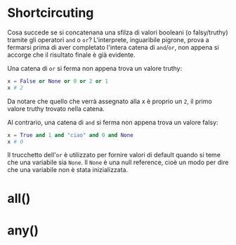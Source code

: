 # Shortcircuting

Cosa succede se si concatenana una sfilza di valori booleani (o falsy/truthy) tramite gli operatori `and` o `or`? L'interprete, inguaribile pigrone, prova a fermarsi prima di aver completato l'intera catena di `and`/`or`, non appena si accorge che il risultato finale è già evidente.


Una catena di `or` si ferma non appena trova un valore truthy:

```python
x = False or None or 0 or 2 or 1
x # 2
```

Da notare che quello che verrà assegnato alla x è proprio un `2`, il primo valore truthy trovato nella catena.


Al contrario, una catena di `and` si ferma non appena trova un valore falsy:

```python
x = True and 1 and "ciao" and 0 and None 
x # 0
```

Il trucchetto dell'`or` è utilizzato per fornire valori di default quando si teme che una variabile sia `None`. Il `None` è una null reference, cioè un modo per dire che una variabile non è stata inizializzata. 



# all()
# any()


